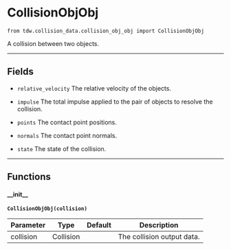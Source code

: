 # CollisionObjObj

`from tdw.collision_data.collision_obj_obj import CollisionObjObj`

A collision between two objects.

***

## Fields

- `relative_velocity` The relative velocity of the objects.

- `impulse` The total impulse applied to the pair of objects to resolve the collision.

- `points` The contact point positions.

- `normals` The contact point normals.

- `state` The state of the collision.

***

## Functions

#### \_\_init\_\_

**`CollisionObjObj(collision)`**

| Parameter | Type | Default | Description |
| --- | --- | --- | --- |
| collision |  Collision |  | The collision output data. |